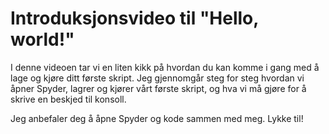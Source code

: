 # Introduksjonsvideo til "Hello, world!"
I denne videoen tar vi en liten kikk på hvordan du kan komme i gang med å lage og kjøre ditt første skript. Jeg gjennomgår steg for steg hvordan vi åpner Spyder, lagrer og kjører vårt første skript, og hva vi må gjøre for å skrive en beskjed til konsoll.

Jeg anbefaler deg å åpne Spyder og kode sammen med meg. Lykke til!


